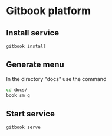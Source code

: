 # Gitbook platform

## Install service
```bash
gitbook install
```

## Generate menu
In the directory "docs" use the command
```bash
cd docs/
book sm g
```

## Start service
```bash
gitbook serve
```